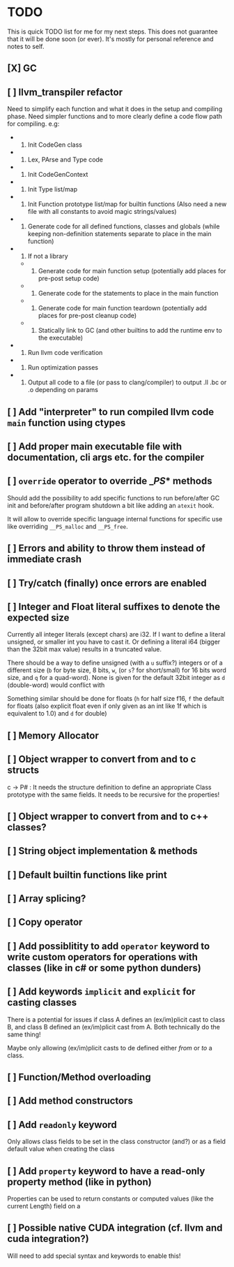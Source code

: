 # TODO

This is quick TODO list for me for my next steps. This does not guarantee that it will be done soon (or ever). It's mostly for personal reference and notes to self.

## [X] GC

## [ ] llvm_transpiler refactor

Need to simplify each function and what it does in the setup and compiling phase.
Need simpler functions and to more clearly define a code flow path for compiling. e.g:

- 1. Init CodeGen class
- 1. Lex, PArse and Type code
- 1. Init CodeGenContext
- 1. Init Type list/map
- 1. Init Function prototype list/map for builtin functions (Also need a new file with all constants to avoid magic strings/values)
- 1. Generate code for all defined functions, classes and globals (while keeping non-definition statements separate to place in the main function)
- 1. If not a library
    - 1. Generate code for main function setup (potentially add places for pre-post setup code)
    - 1. Generate code for the statements to place in the main function
    - 1. Generate code for main function teardown (potentially add places for pre-post cleanup code)
    - 1. Statically link to GC (and other builtins to add the runtime env to the executable)
- 1. Run llvm code verification
- 1. Run optimization passes
- 1. Output all code to a file (or pass to clang/compiler) to output .ll .bc or .o depending on params

## [ ] Add "interpreter" to run compiled llvm code `main` function using ctypes

## [ ] Add proper main executable file with documentation, cli args etc. for the compiler

## [ ] `override` operator to override __PS_* methods

Should add the possibility to add specific functions to run before/after GC init and before/after program shutdown a bit like adding an `atexit` hook.

It will allow to override specific language internal functions for specific use like overriding `__PS_malloc` and `__PS_free`.

## [ ] Errors and ability to throw them instead of immediate crash

## [ ] Try/catch (finally) once errors are enabled

## [ ] Integer and Float literal suffixes to denote the expected size

Currently all integer literals (except chars) are i32. If I want to define a literal unsigned, or smaller int you have to cast it. Or defining a literal i64 (bigger than the 32bit max value) results in a truncated value. 

There should be a way to define unsigned (with a `u` suffix?) integers or of a different size (`b` for byte size, 8 bits, `w`, (or `s`? for short/small) for 16 bits word size, and `q` for a quad-word). None is given for the default 32bit integer as `d` (double-word) would conflict with 

Something similar should be done for floats (`h` for half size f16, `f` the default for floats (also explicit float even if only given as an int like 1f which is equivalent to 1.0) and `d` for double)

## [ ] Memory Allocator

## [ ] Object wrapper to convert from and to c structs 

c -> P# : It needs the structure definition to define an appropriate Class prototype with the same fields. It needs to be recursive for the properties!

## [ ] Object wrapper to convert from and to c++ classes?

## [ ] String object implementation & methods

## [ ] Default builtin functions like print

## [ ] Array splicing?

## [ ] Copy operator

## [ ] Add possiblitity to add `operator` keyword to write custom operators for operations with classes (like in c# or some python dunders)

## [ ] Add keywords `implicit` and `explicit` for casting classes

There is a potential for issues if class A defines an (ex/im)plicit cast to class B, and class B defined an (ex/im)plicit cast from A. Both technically do the same thing! 

Maybe only allowing (ex/im)plicit casts to de defined either *from* or *to* a class. 

## [ ] Function/Method overloading

## [ ] Add method constructors

## [ ] Add `readonly` keyword 

Only allows class fields to be set in the class constructor (and?) or as a field default value when creating the class

## [ ] Add `property` keyword to have a read-only property method (like in python)

Properties can be used to return constants or computed values (like the current Length) field on a 

## [ ] Possible native CUDA integration (cf. llvm and cuda integration?)

Will need to add special syntax and keywords to enable this!
